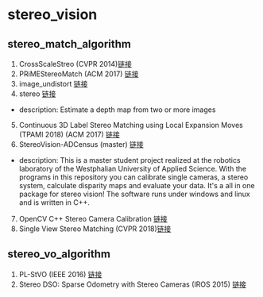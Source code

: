 # stereo_vision
## stereo_match_algorithm
1.  CrossScaleStreo (CVPR 2014)[链接](https://github.com/rookiepig/CrossScaleStereo)
2.  PRiMEStereoMatch (ACM  2017) [链接](https://github.com/PRiME-project/PRiMEStereoMatch)
3.  image_undistort  [链接](https://github.com/ethz-asl/image_undistort)
4.  stereo [链接](https://github.com/johannesu/stereo)
  * description: Estimate a depth map from two or more images
5.  Continuous 3D Label Stereo Matching using Local Expansion Moves (TPAMI 2018)  (ACM  2017) [链接](https://github.com/PRiME-project/https://github.com/t-taniai/LocalExpStereo)
6. StereoVision-ADCensus  (master) [链接](https://github.com/DLuensch/StereoVision-ADCensus)
  * description: This is a master student project realized at the robotics laboratory of the Westphalian University of Applied Science. With the programs in this repository you can calibrate single cameras, a stereo system, calculate disparity maps and evaluate your data. It's a all in one package for stereo vision! The software runs under windows and linux and is written in C++.
7. OpenCV C++ Stereo Camera Calibration [链接](https://github.com/sourishg/stereo-calibration)
8. Single View Stereo Matching (CVPR 2018)[链接](https://github.com/lawy623/SVS)
## stereo_vo_algorithm
1.  PL-StVO (IEEE  2016) [链接](https://github.com/rubengooj/stvo-pl)
2.  Stereo DSO: Sparse Odometry with Stereo Cameras (IROS 2015) [链接](https://github.com/HorizonAD/stereo_dso)
